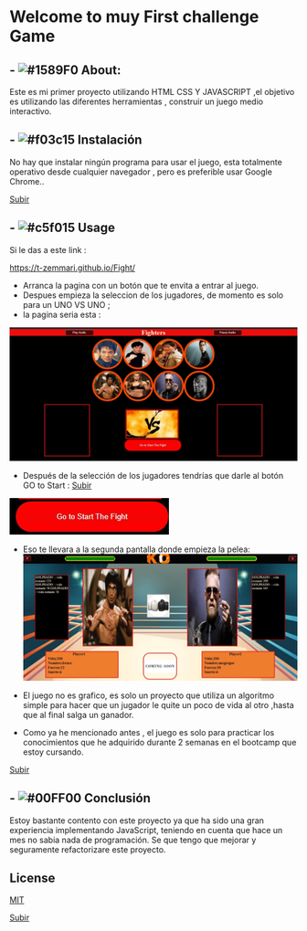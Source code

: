 # Welcome to muy First challenge Game 


##  - ![#1589F0](https://via.placeholder.com/15/1589F0/000000?text=+) About:

Este es mi primer proyecto utilizando HTML CSS Y JAVASCRIPT ,el objetivo es utilizando las diferentes herramientas , construir un juego medio interactivo.





##  - ![#f03c15](https://via.placeholder.com/15/f03c15/000000?text=+) Instalación 
No hay que instalar ningún programa para usar el juego, esta totalmente operativo desde cualquier navegador , pero es preferible usar Google Chrome..

[Subir](#top)



 
## - ![#c5f015](https://via.placeholder.com/15/c5f015/000000?text=+) Usage


 Si le das a este link :

   https://t-zemmari.github.io/Fight/

  
* Arranca la pagina con un botón que te envita a entrar al juego.
* Despues empieza la seleccion de los jugadores, de momento es solo para un UNO VS UNO ;
 *  la pagina seria esta :

![ScreenShot](https://github.com/T-zemmari/Fight/blob/develop/img/Primera%20pagina.jpg?raw=true)

* Después de la selección de los jugadores tendrías que darle al botón GO to Start :
[Subir](#top)

![ScreenShot](https://github.com/T-zemmari/Fight/blob/develop/img/Click%20para%20empezar%20la%20pelea.jpg?raw=true)

* Eso te llevara a la segunda pantalla donde empieza la pelea:
![Screenshot](https://github.com/T-zemmari/Fight/blob/develop/img/Segunda%20pagina%20donde%20comienza%20la%20pelea.jpg?raw=true)

* El juego no es grafico, es solo un proyecto que utiliza un algoritmo simple para hacer que un jugador le quite un poco de vida al otro ,hasta que al final salga un ganador.

* Como ya he mencionado antes , el juego es solo para practicar los conocimientos que he adquirido durante 2 semanas en el bootcamp que estoy cursando.

[Subir](#top)




## - ![#00FF00](https://via.placeholder.com/15/c5f015/000000?text=+) Conclusión

Estoy bastante contento con este proyecto ya que ha sido una gran experiencia implementando JavaScript, teniendo en cuenta que hace un mes no sabia nada de programación.
Se que tengo que mejorar y seguramente refactorizare este proyecto.




## License
[MIT](https://choosealicense.com/licenses/mit/)

[Subir](#top)
